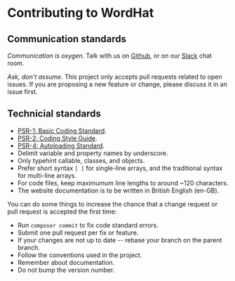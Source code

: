 # Contributing to WordHat

## Communication standards
*Communication is oxygen*. Talk with us on [Github](https://github.com/paulgibbs/behat-wordpress-extension), or on our [Slack](https://wordhat.herokuapp.com) chat room.

*Ask, don't assume*. This project only accepts pull requests related to open issues. If you are proposing a new feature or change, please discuss it in an issue first.


## Technicial standards
 * [PSR-1: Basic Coding Standard](https://github.com/php-fig/fig-standards/blob/master/accepted/PSR-1-basic-coding-standard.md).
 * [PSR-2: Coding Style Guide](https://github.com/php-fig/fig-standards/blob/master/accepted/PSR-2-coding-style-guide.md).
 * [PSR-4: Autoloading Standard](https://github.com/php-fig/fig-standards/blob/master/accepted/PSR-4-autoloader.md).
 * Delimit variable and property names by underscore.
 * Only typehint callable, classes, and objects.
 * Prefer short syntax `[ ]` for single-line arrays, and the traditional syntax for multi-line arrays.
 * For code files, keep maximumum line lengths to around ~120 characters.
 * The website documentation is to be written in British English (en-GB).

You can do some things to increase the chance that a change request or pull request is accepted the first time:

 * Run `composer commit` to fix code standard errors.
 * Submit one pull request per fix or feature.
 * If your changes are not up to date -- rebase your branch on the parent branch.
 * Follow the conventions used in the project.
 * Remember about documentation.
 * Do not bump the version number.
